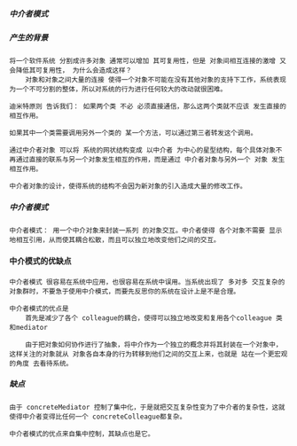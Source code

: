 ##### 中介者模式 

##### 产生的背景

    将一个软件系统 分割成许多对象 通常可以增加 其可复用性，但是 对象间相互连接的激增 又会降低其可复用性， 为什么会造成这样？
        对象和对象之间大量的连接 使得一个对象不可能在没有其他对象的支持下工作，系统表现为一个不可分割的整体，所以对系统的行为进行任何较大的改动就很困难。

    迪米特原则 告诉我们： 如果两个类 不必 必须直接通信，那么这两个类就不应该 发生直接的相互作用。

    如果其中一个类需要调用另外一个类的 某一个方法，可以通过第三者转发这个调用。

    通过中介者对象 可以将 系统的网状结构变成 以中介者 为中心的星型结构，每个具体对象不再通过直接的联系与另一个对象发生相互的作用，而是通过 中介者对象与另外一个 对象 发生相互作用。

    中介者对象的设计，使得系统的结构不会因为新对象的引入造成大量的修改工作。


##### 中介者模式

    中介者模式： 用一个中介对象来封装一系列 的对象交互。中介者使得 各个对象不需要 显示地相互引用，从而使其耦合松散，而且可以独立地改变他们之间的交互。



#### 中介模式的优缺点

    中介者模式 很容易在系统中应用，也很容易在系统中误用。当系统出现了 多对多 交互复杂的对象群时，不要急于使用中介模式，而要先反思你的系统在设计上是不是合理。

    中介者模式的优点是  
        首先是减少了各个 colleague的耦合，使得可以独立地改变和复用各个colleague 类和mediator 

        由于把对象如何协作进行了抽象，将中介作为一个独立的概念并将其封装在一个对象中，这样关注的对象就从 对象各自本身的行为转移到他们之间的交互上来，也就是 站在一个更宏观的角度 去看待系统。  

##### 缺点

    由于 concreteMediator 控制了集中化，于是就把交互复杂性变为了中介者的复杂性，这就使得中介者变得比任何一个 concreteColleague都复杂。

    中介者模式的优点来自集中控制，其缺点也是它。

    